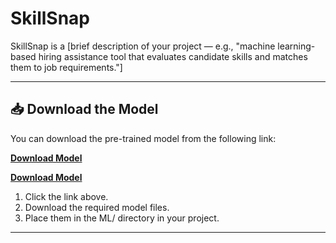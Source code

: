 # SkillSnap

SkillSnap is a [brief description of your project — e.g., "machine learning-based hiring assistance tool that evaluates candidate skills and matches them to job requirements."]
 
---

## 📥 Download the Model

You can download the pre-trained model from the following link:

[**Download Model**](https://drive.google.com/drive/folders/1umZvQUYM9rfMtoA1oksH5CDecFXjtWzi?usp=sharing)

[**Download Model**](https://drive.google.com/drive/folders/1NuR0yfkEO2MdOKwHt9NmQPO7FXATNXTP?usp=sharing)

1. Click the link above.
2. Download the required model files.
3. Place them in the ML/ directory in your project.

---
  



